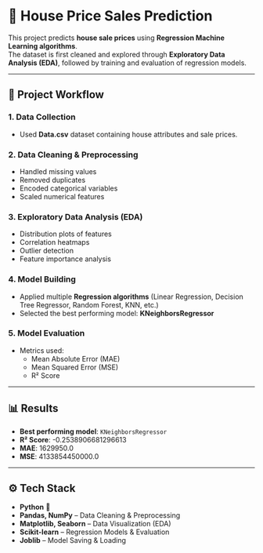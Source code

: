 # 🏡 House Price Sales Prediction  

This project predicts **house sale prices** using **Regression Machine Learning algorithms**.  
The dataset is first cleaned and explored through **Exploratory Data Analysis (EDA)**, followed by training and evaluation of regression models.  

---

## 📌 Project Workflow  

### 1. Data Collection  
- Used **Data.csv** dataset containing house attributes and sale prices.  

### 2. Data Cleaning & Preprocessing  
- Handled missing values  
- Removed duplicates  
- Encoded categorical variables  
- Scaled numerical features  

### 3. Exploratory Data Analysis (EDA)  
- Distribution plots of features  
- Correlation heatmaps  
- Outlier detection  
- Feature importance analysis  

### 4. Model Building  
- Applied multiple **Regression algorithms** (Linear Regression, Decision Tree Regressor, Random Forest, KNN, etc.)  
- Selected the best performing model: **KNeighborsRegressor**  

### 5. Model Evaluation  
- Metrics used:  
  - Mean Absolute Error (MAE)  
  - Mean Squared Error (MSE)  
  - R² Score  

---

## 📊 Results  

- **Best performing model**: `KNeighborsRegressor`  
- **R² Score**: -0.2538906681296613 
- **MAE**: 1629950.0  
- **MSE**: 4133854450000.0  

---

## ⚙️ Tech Stack  

- **Python** 🐍  
- **Pandas, NumPy** – Data Cleaning & Preprocessing  
- **Matplotlib, Seaborn** – Data Visualization (EDA)  
- **Scikit-learn** – Regression Models & Evaluation  
- **Joblib** – Model Saving & Loading  
